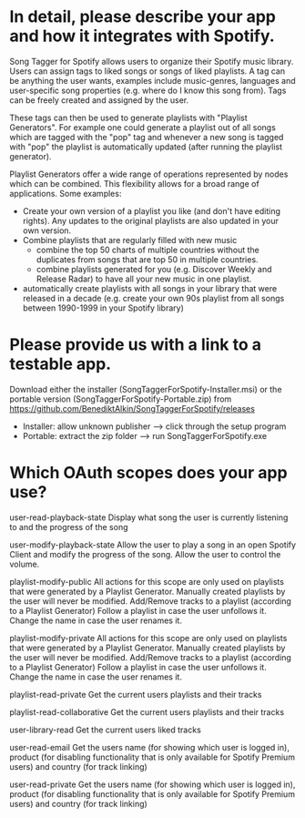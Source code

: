# In detail, please describe your app and how it integrates with Spotify.
Song Tagger for Spotify allows users to organize their Spotify music library. Users can assign tags to liked songs or songs of liked playlists. A tag can be anything the user wants, examples include music-genres, languages and user-specific song properties (e.g. where do I know this song from). Tags can be freely created and assigned by the user.

These tags can then be used to generate playlists with "Playlist Generators". For example one could generate a playlist out of all songs which are tagged with the "pop" tag and whenever a new song is tagged with "pop" the playlist is automatically updated (after running the playlist generator).

Playlist Generators offer a wide range of operations represented by nodes which can be combined. This flexibility allows for a broad range of applications.
Some examples:
- Create your own version of a playlist you like (and don't have editing rights). Any updates to the original playlists are also updated in your own version.
- Combine playlists that are regularly filled with new music 
   - combine the top 50 charts of multiple countries without the duplicates from songs that are top 50 in multiple countries.
   - combine playlists generated for you (e.g. Discover Weekly and Release Radar) to have all your new music in one playlist.
- automatically create playlists with all songs in your library that were released in a decade (e.g. create your own 90s playlist from all songs between 1990-1999 in your Spotify library)


# Please provide us with a link to a testable app.
Download either the installer (SongTaggerForSpotify-Installer.msi) or the portable version (SongTaggerForSpotify-Portable.zip) from https://github.com/BenediktAlkin/SongTaggerForSpotify/releases
- Installer: allow unknown publisher --> click through the setup program
- Portable: extract the zip folder --> run SongTaggerForSpotify.exe


# Which OAuth scopes does your app use?
user-read-playback-state
Display what song the user is currently listening to and the progress of the song

user-modify-playback-state
Allow the user to play a song in an open Spotify Client and modify the progress of the song.
Allow the user to control the volume.

playlist-modify-public
All actions for this scope are only used on playlists that were generated by a Playlist Generator. Manually created playlists by the user will never be modified.
Add/Remove tracks to a playlist (according to a Playlist Generator)
Follow a playlist in case the user unfollows it.
Change the name in case the user renames it.

playlist-modify-private
All actions for this scope are only used on playlists that were generated by a Playlist Generator. Manually created playlists by the user will never be modified.
Add/Remove tracks to a playlist (according to a Playlist Generator)
Follow a playlist in case the user unfollows it.
Change the name in case the user renames it.

playlist-read-private
Get the current users playlists and their tracks

playlist-read-collaborative
Get the current users playlists and their tracks

user-library-read
Get the current users liked tracks

user-read-email
Get the users name (for showing which user is logged in), product (for disabling functionality that is only available for Spotify Premium users) and country (for track linking)

user-read-private
Get the users name (for showing which user is logged in), product (for disabling functionality that is only available for Spotify Premium users) and country (for track linking)